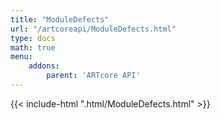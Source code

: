 ```yaml
---
title: "ModuleDefects"
url: "/artcoreapi/ModuleDefects.html"
type: docs
math: true
menu:
    addons:
        parent: 'ARTcore API'
---
```


{{< include-html ".html/ModuleDefects.html" >}}
